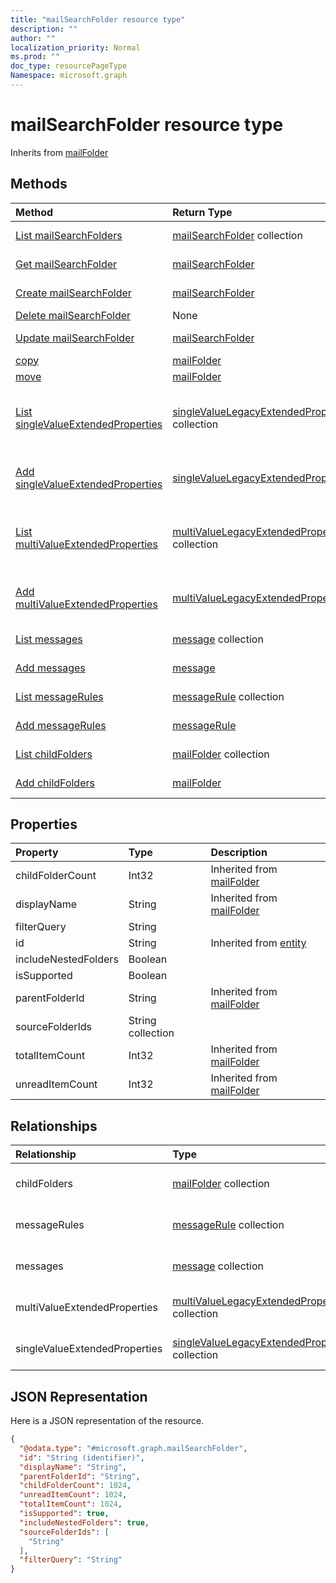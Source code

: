 ```yaml
---
title: "mailSearchFolder resource type"
description: ""
author: ""
localization_priority: Normal
ms.prod: ""
doc_type: resourcePageType
Namespace: microsoft.graph
---
```



# mailSearchFolder resource type




Inherits from [mailFolder](../resources/mailFolder.md)

## Methods
|Method|Return Type|Description|
|:---|:---|:---|
|[List mailSearchFolders](../api/mailsearchfolder-list.md)|[mailSearchFolder](../resources/mailSearchFolder.md) collection|List properties and relationships of the [mailSearchFolder](../resources/mailsearchfolder.md) objects.|
|[Get mailSearchFolder](../api/mailsearchfolder-get.md)|[mailSearchFolder](../resources/mailSearchFolder.md)|Read properties and relationships of the [mailSearchFolder](../resources/mailsearchfolder.md) object.|
|[Create mailSearchFolder](../api/mailsearchfolder-create.md)|[mailSearchFolder](../resources/mailSearchFolder.md)|Create a new [mailSearchFolder](../resources/mailsearchfolder.md) object.|
|[Delete mailSearchFolder](../api/mailsearchfolder-delete.md)|None|Deletes a [mailSearchFolder](../resources/mailsearchfolder.md).|
|[Update mailSearchFolder](../api/mailsearchfolder-update.md)|[mailSearchFolder](../resources/mailSearchFolder.md)|Update the properties of a [mailSearchFolder](../resources/mailsearchfolder.md) object.|
|[copy](../api/mailsearchfolder-copy.md)|[mailFolder](../resources/mailFolder.md)||
|[move](../api/mailsearchfolder-move.md)|[mailFolder](../resources/mailFolder.md)||
|[List singleValueExtendedProperties](../api/mailsearchfolder-list-singlevalueextendedproperties.md)|[singleValueLegacyExtendedProperty](../resources/singleValueLegacyExtendedProperty.md) collection|Get the singleValueLegacyExtendedProperties from the singleValueExtendedProperties navigation property.|
|[Add singleValueExtendedProperties](../api/mailsearchfolder-post-singlevalueextendedproperties.md)|[singleValueLegacyExtendedProperty](../resources/singleValueLegacyExtendedProperty.md)|Add singleValueExtendedProperties by posting to the singleValueExtendedProperties collection.|
|[List multiValueExtendedProperties](../api/mailsearchfolder-list-multivalueextendedproperties.md)|[multiValueLegacyExtendedProperty](../resources/multiValueLegacyExtendedProperty.md) collection|Get the multiValueLegacyExtendedProperties from the multiValueExtendedProperties navigation property.|
|[Add multiValueExtendedProperties](../api/mailsearchfolder-post-multivalueextendedproperties.md)|[multiValueLegacyExtendedProperty](../resources/multiValueLegacyExtendedProperty.md)|Add multiValueExtendedProperties by posting to the multiValueExtendedProperties collection.|
|[List messages](../api/mailsearchfolder-list-messages.md)|[message](../resources/message.md) collection|Get the messages from the messages navigation property.|
|[Add messages](../api/mailsearchfolder-post-messages.md)|[message](../resources/message.md)|Add messages by posting to the messages collection.|
|[List messageRules](../api/mailsearchfolder-list-messagerules.md)|[messageRule](../resources/messageRule.md) collection|Get the messageRules from the messageRules navigation property.|
|[Add messageRules](../api/mailsearchfolder-post-messagerules.md)|[messageRule](../resources/messageRule.md)|Add messageRules by posting to the messageRules collection.|
|[List childFolders](../api/mailsearchfolder-list-childfolders.md)|[mailFolder](../resources/mailFolder.md) collection|Get the mailFolders from the childFolders navigation property.|
|[Add childFolders](../api/mailsearchfolder-post-childfolders.md)|[mailFolder](../resources/mailFolder.md)|Add childFolders by posting to the childFolders collection.|

## Properties
|Property|Type|Description|
|:---|:---|:---|
|childFolderCount|Int32| Inherited from [mailFolder](../resources/mailFolder.md)|
|displayName|String| Inherited from [mailFolder](../resources/mailFolder.md)|
|filterQuery|String||
|id|String| Inherited from [entity](../resources/entity.md)|
|includeNestedFolders|Boolean||
|isSupported|Boolean||
|parentFolderId|String| Inherited from [mailFolder](../resources/mailFolder.md)|
|sourceFolderIds|String collection||
|totalItemCount|Int32| Inherited from [mailFolder](../resources/mailFolder.md)|
|unreadItemCount|Int32| Inherited from [mailFolder](../resources/mailFolder.md)|

## Relationships
|Relationship|Type|Description|
|:---|:---|:---|
|childFolders|[mailFolder](../resources/mailFolder.md) collection| Inherited from [mailFolder](../resources/mailFolder.md)|
|messageRules|[messageRule](../resources/messageRule.md) collection| Inherited from [mailFolder](../resources/mailFolder.md)|
|messages|[message](../resources/message.md) collection| Inherited from [mailFolder](../resources/mailFolder.md)|
|multiValueExtendedProperties|[multiValueLegacyExtendedProperty](../resources/multiValueLegacyExtendedProperty.md) collection| Inherited from [mailFolder](../resources/mailFolder.md)|
|singleValueExtendedProperties|[singleValueLegacyExtendedProperty](../resources/singleValueLegacyExtendedProperty.md) collection| Inherited from [mailFolder](../resources/mailFolder.md)|

## JSON Representation
Here is a JSON representation of the resource.
<!-- {
  "blockType": "resource",
  "keyProperty": "id",
  "@odata.type": "microsoft.graph.mailSearchFolder",
  "baseType": "microsoft.graph.mailFolder",
  "openType": false
}
-->
``` json
{
  "@odata.type": "#microsoft.graph.mailSearchFolder",
  "id": "String (identifier)",
  "displayName": "String",
  "parentFolderId": "String",
  "childFolderCount": 1024,
  "unreadItemCount": 1024,
  "totalItemCount": 1024,
  "isSupported": true,
  "includeNestedFolders": true,
  "sourceFolderIds": [
    "String"
  ],
  "filterQuery": "String"
}
```

